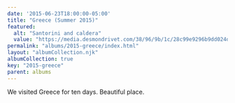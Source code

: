 ```yaml
---
date: '2015-06-23T18:00:00-05:00'
title: "Greece (Summer 2015)"
featured:
  alt: "Santorini and caldera"
  value: "https://media.desmondrivet.com/38/96/9b/1c/28c99e9296b9dd024d026d0b32d8d779306341a26541980c9bc58d34.jpg"
permalink: "albums/2015-greece/index.html"
layout: "albumCollection.njk"
albumCollection: true
key: "2015-greece"
parent: albums
---
```


We visited Greece for ten days.  Beautiful place.
